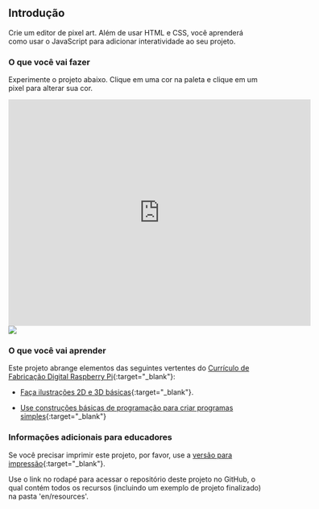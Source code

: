 ## Introdução

Crie um editor de pixel art. Além de usar HTML e CSS, você aprenderá como usar o JavaScript para adicionar interatividade ao seu projeto.

### O que você vai fazer

Experimente o projeto abaixo. Clique em uma cor na paleta e clique em um pixel para alterar sua cor.

<div class="trinket">
  <iframe src="https://trinket.io/embed/html/0e102a306b?outputOnly=true&start=result" width="600" height="450" frameborder="0" marginwidth="0" marginheight="0" allowfullscreen>
  </iframe>
  <img src="images/pixel-art-final.png">
</div>

### O que você vai aprender

Este projeto abrange elementos das seguintes vertentes do [Currículo de Fabricação Digital Raspberry Pi](https://rpf.io/curriculum){:target="_blank"}:

+ [Faça ilustrações 2D e 3D básicas](https://www.raspberrypi.org/curriculum/design/creator){:target="_blank"}.

+ [Use construções básicas de programação para criar programas simples](https://www.raspberrypi.org/curriculum/programming/creator){:target="_blank"}

### Informações adicionais para educadores

Se você precisar imprimir este projeto, por favor, use a [versão para impressão](https://projects.raspberrypi.org/pt-BR/projects/pixel-art/print){:target="_blank"}.

Use o link no rodapé para acessar o repositório deste projeto no GitHub, o qual contém todos os recursos (incluindo um exemplo de projeto finalizado) na pasta 'en/resources'.
